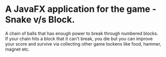 # A JavaFX application for the game - Snake v/s Block.

A chain of balls that has enough power to break through numbered blocks. If your chain hits a block that it can't break, you die but you can improve your score and survive via collecting other game tockens like food, hammer, magnet etc.
